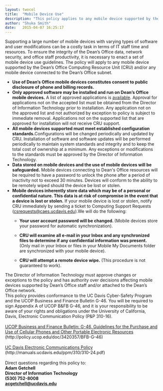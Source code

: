 ```yaml
---
layout: twocol
title:  "Mobile Device Use"
description: "This policy applies to any mobile device supported by the Dean’s Office Computing Resource Unit (CRU) and/or any mobile device connected to the Dean’s Office subnet."
author: "Shuka Smith"
date:   2015-04-07 16:25:17
---
```

<p>Supporting a large number of mobile devices with varying types of software and user modifications can be a costly task in terms of IT staff time and resources. To ensure the integrity of the Dean’s Office data, network security, and office staff productivity, it is necessary to enact a set of mobile device use guidelines. The policy will apply to any mobile device supported by the Dean’s Office Computing Resource Unit (CRU) and/or any mobile device connected to the Dean’s Office subnet.</p>
<ul>
    <li><strong>Use of Dean’s Office mobile devices constitutes consent to public disclosure of phone and billing records.</strong></li>
    <li><strong>Only approved software may be installed and run on Dean’s Office mobile devices.</strong> A list of approved applications is <a href="/documentation/policies/approved-software" title="Supported Software">available</a>. Approval for applications not on the accepted list must be obtained from the Director of Information Technology prior to installation. Any application not on the approved list and not authorized by exception to policy is subject to immediate removal. Applications not on the supported list that are approved for installation will not receive CRU support.</li>
    <li><strong>All mobile devices supported must meet established configuration standards.</strong>Configurations will be changed periodically and updated by CRU. Installation of software and software updates will be performed periodically to maintain system standards and integrity and to keep the total cost of ownership at a minimum. Any exceptions or modifications to the standards must be approved by the Director of Information Technology.</li>
    <li><strong>Data stored on mobile devices and the use of mobile devices will be safeguarded.</strong> Mobile devices connecting to Dean's Office resources will be required to have a password to unlock the phone after a period of inactivity not to exceed 30 minutes. Devices will conform to the ability to be remotely wiped should the device be lost or stolen.</li>
    <li><strong>Mobile devices inherently store data which may be of a personal or confidential nature. This data is at risk of compromise in the event that a device is lost or stolen.</strong> If your mobile device is lost or stolen, notify CRU immediately by sending a ticket to Computing Support Requests (<a class="link-mailto" href="mailto:csrequests@caes.ucdavis.edu">csrequests@caes.ucdavis.edu</a>).We will do the following:</li>
</ul>
<ul>
    <ul>
        <li><strong>Your user account password will be changed. </strong>(Mobile devices store your password for automatic synchronization).</li>
    </ul>
    <ul>
        <li><strong>CRU will examine all e-mail in your Inbox and any synchronized files to determine if any confidential information was present. </strong>(Only mail in your Inbox or files in your Mobile My Documents folder are synchronized with your mobile device).</li>
    </ul>
    <ul>
        <li><strong>CRU will attempt a remote device wipe.</strong> (This procedure is not guaranteed to work).</li>
    </ul>
</ul>
<p>The Director of Information Technology must approve changes or exceptions to the policy and has authority over decisions affecting mobile devices supported by Dean’s Office staff and/or attached to the Dean’s Office network.
    <br />This policy provides conformance to the UC Davis Cyber-Safety Program and the UCOP Business and Finance Bulletin G-46. You will be required to sign Appendix A of UCOP B&amp;FB G-46, and it is your responsibility to be aware of your rights and obligations under the University of California, Davis, Electronic Communication Policy (P&amp;P 310-16).
    <br />
    <br /><a class="external-link" href="http://policy.ucop.edu/doc/3420357/BFB-G-46">UCOP Business and Finance Bulletin: G-46, Guidelines for the Purchase and Use of Cellular Phones and Other Portable Electronic Resources</a>
    <br /> (http://policy.ucop.edu/doc/3420357/BFB-G-46)
    <br />
    <br /><a class="external-link" href="http://manuals.ucdavis.edu/ppm/310/310-24.pdf">UC Davis Electronic Communications Policy</a>
    <br />(http://manuals.ucdavis.edu/ppm/310/310-24.pdf)
    <br />
    <br />Direct questions regarding this policy to:
    <br /><strong>Adam Getchell <br />Director of Information Technology <br />(530) 752-8008 <br /><a href="mailto:acgetchell@ucdavis.edu">acgetchell@ucdavis.edu</a></strong></p>
